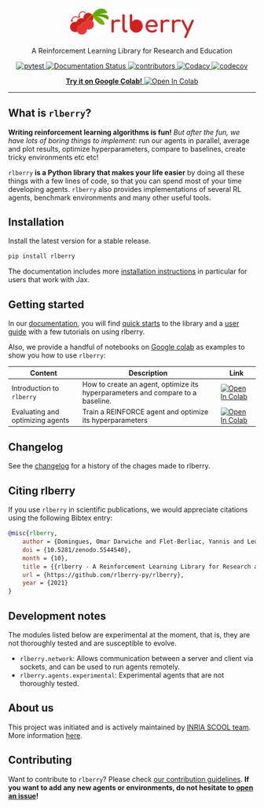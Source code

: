 <!-- Logo -->
<p align="center">
   <img src="https://raw.githubusercontent.com/rlberry-py/rlberry/main/assets/logo_wide.svg" width="50%">
</p>



<!-- Short description -->
<p align="center">
   A Reinforcement Learning Library for Research and Education
</p>


<!-- The badges -->
<p align="center">
   <a href="https://github.com/rlberry-py/rlberry/workflows/test/badge.svg">
      <img alt="pytest" src="https://github.com/rlberry-py/rlberry/workflows/test/badge.svg">
   </a>
   <a href='https://rlberry.readthedocs.io/en/latest/?badge=latest'>
      <img alt="Documentation Status" src="https://readthedocs.org/projects/rlberry/badge/?version=latest">
   </a>
   <a href="https://img.shields.io/github/contributors/rlberry-py/rlberry">
      <img alt="contributors" src="https://img.shields.io/github/contributors/rlberry-py/rlberry">
   </a>
   <a href="https://app.codacy.com/gh/rlberry-py/rlberry?utm_source=github.com&utm_medium=referral&utm_content=rlberry-py/rlberry&utm_campaign=Badge_Grade">
      <img alt="Codacy" src="https://api.codacy.com/project/badge/Grade/27e91674d18a4ac49edf91c339af1502">
   </a>
   <a href="https://codecov.io/gh/rlberry-py/rlberry">
      <img alt="codecov" src="https://codecov.io/gh/rlberry-py/rlberry/branch/main/graph/badge.svg?token=TIFP7RUD75">
     </a>
</p>

<p align="center">
   <!-- <a href="https://img.shields.io/pypi/pyversions/rlberry">
      <img alt="PyPI - Python Version" src="https://img.shields.io/pypi/pyversions/rlberry">
   </a> -->
</p>

<p align="center">
   <!-- <a href="https://pypi.org/project/rlberry/">
      <img alt="PyPI" src="https://img.shields.io/pypi/v/rlberry">
   </a> -->
   <!-- <a href="https://img.shields.io/pypi/wheel/rlberry">
      <img alt="PyPI - Wheel" src="https://img.shields.io/pypi/wheel/rlberry">
   </a> -->
   <!-- <a href="https://img.shields.io/pypi/status/rlberry">
      <img alt="PyPI - Status" src="https://img.shields.io/pypi/status/rlberry">
   </a> -->
   <!-- <a href="https://img.shields.io/pypi/dm/rlberry">
      <img alt="PyPI - Downloads" src="https://img.shields.io/pypi/dm/rlberry">
   </a> -->
   <!-- <a href="https://zenodo.org/badge/latestdoi/304451364">
      <img src="https://zenodo.org/badge/304451364.svg" alt="DOI">
   </a> -->
</p>

<p align="center">
   <a href="https://colab.research.google.com/github/rlberry-py/notebooks/blob/main/introduction_to_rlberry.ipynb">
      <b>Try it on Google Colab!</b>
      <img alt="Open In Colab" src="https://colab.research.google.com/assets/colab-badge.svg">
   </a>
</p>

<!-- Horizontal rule -->
<hr>

<!-- Table of content -->

## What is `rlberry`?

**Writing reinforcement learning algorithms is fun!** *But after the fun, we have lots of boring things to implement*:
run our agents in parallel, average and plot results, optimize hyperparameters, compare to baselines, create tricky
environments etc etc!

`rlberry` **is a Python library that makes your life easier** by doing all these things with a few lines of code, so
that you can spend most of your time developing agents.
`rlberry` also provides implementations of several RL agents, benchmark environments and many other useful tools.

## Installation

Install the latest version for a stable release.

```bash
pip install rlberry
```

The documentation includes more [installation instructions](https://rlberry.readthedocs.io/en/latest/installation.html) in particular for users that work with Jax.


## Getting started

In our [documentation](https://rlberry.readthedocs.io/en/latest/), you will find [quick starts](https://rlberry.readthedocs.io/en/latest/user_guide.html#quick-start-setup-an-experiment-and-evaluate-different-agents) to the library and a [user guide](https://rlberry.readthedocs.io/en/latest/user_guide.html) with a few tutorials on using rlberry.

Also, we provide a handful of notebooks on [Google colab](https://colab.research.google.com/) as examples to show you
how to use `rlberry`:

| Content | Description | Link |
|-|-|-|
| Introduction to `rlberry` | How to create an agent, optimize its hyperparameters and compare to a baseline.| <a href="https://colab.research.google.com/github/rlberry-py/notebooks/blob/main/introduction_to_rlberry.ipynb"><img alt="Open In Colab" src="https://colab.research.google.com/assets/colab-badge.svg"></a>|
| Evaluating and optimizing agents | Train a REINFORCE agent and optimize its hyperparameters|  <a href="https://colab.research.google.com/github/rlberry-py/notebooks/blob/main/rlberry_evaluate_and_optimize_agent.ipynb"><img alt="Open In Colab" src="https://colab.research.google.com/assets/colab-badge.svg"></a>

## Changelog

See the [changelog](https://rlberry.readthedocs.io/en/latest/changelog.html) for a history of the chages made to rlberry.

## Citing rlberry

If you use `rlberry` in scientific publications, we would appreciate citations using the following Bibtex entry:

```bibtex
@misc{rlberry,
    author = {Domingues, Omar Darwiche and Flet-Berliac, Yannis and Leurent, Edouard and M{\'e}nard, Pierre and Shang, Xuedong and Valko, Michal},
    doi = {10.5281/zenodo.5544540},
    month = {10},
    title = {{rlberry - A Reinforcement Learning Library for Research and Education}},
    url = {https://github.com/rlberry-py/rlberry},
    year = {2021}
}
```

## Development notes

The modules listed below are experimental at the moment, that is, they are not thoroughly tested and are susceptible to evolve.

* `rlberry.network`: Allows communication between a server and client via sockets, and can be used to run agents remotely.
* `rlberry.agents.experimental`: Experimental agents that are not thoroughly tested.


## About us
This project was initiated and is actively maintained by [INRIA SCOOL team](https://team.inria.fr/scool/).
More information [here](https://rlberry.readthedocs.io/en/latest/about.html#).


## Contributing

Want to contribute to `rlberry`? Please check [our contribution guidelines](https://rlberry.readthedocs.io/en/latest/contributing.html). **If you want to add any new agents or environments, do not hesitate
to [open an issue](https://github.com/rlberry-py/rlberry/issues/new/choose)!**
